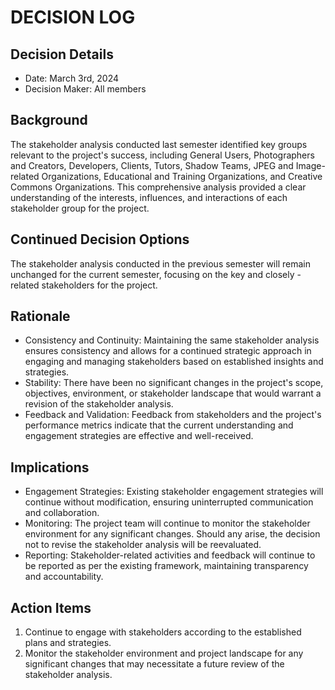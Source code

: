 # DECISION LOG 
## Decision Details 
- Date: March 3rd, 2024
- Decision Maker: All members

## Background
The stakeholder analysis conducted last semester identified key groups relevant to the project's success, including General Users, Photographers and Creators, Developers, Clients, Tutors, Shadow Teams, JPEG and Image-related Organizations, Educational and Training Organizations, and Creative Commons Organizations. This comprehensive analysis provided a clear understanding of the interests, influences, and interactions of each stakeholder group for the project.

## Continued Decision Options
The stakeholder analysis conducted in the previous semester will remain unchanged for the current semester, focusing on the key and closely - related stakeholders for the project.

## Rationale
- Consistency and Continuity: Maintaining the same stakeholder analysis ensures consistency and allows for a continued strategic approach in engaging and managing stakeholders based on established insights and strategies.
- Stability: There have been no significant changes in the project's scope, objectives, environment, or stakeholder landscape that would warrant a revision of the stakeholder analysis.
- Feedback and Validation: Feedback from stakeholders and the project's performance metrics indicate that the current understanding and engagement strategies are effective and well-received.

## Implications
- Engagement Strategies: Existing stakeholder engagement strategies will continue without modification, ensuring uninterrupted communication and collaboration.
- Monitoring: The project team will continue to monitor the stakeholder environment for any significant changes. Should any arise, the decision not to revise the stakeholder analysis will be reevaluated.
- Reporting: Stakeholder-related activities and feedback will continue to be reported as per the existing framework, maintaining transparency and accountability.

## Action Items
1. Continue to engage with stakeholders according to the established plans and strategies.
2. Monitor the stakeholder environment and project landscape for any significant changes that may necessitate a future review of the stakeholder analysis.
